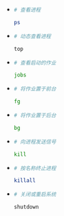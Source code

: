 + ```bash
  # 查看进程
  
  ps
  ```

+ ```bash
  # 动态查看进程
  
  top
  ```

+ ```bash
  # 查看启动的作业
  
  jobs
  ```

+ ```bash
  # 将作业置于前台
  
  fg
  ```

+ ```bash
  # 将作业置于后台
  
  bg
  ```

+ ```bash
  # 向进程发送信号
  
  kill
  ```

+ ```bash
  # 按名称终止进程
  
  killall
  ```

+ ```bash
  # 关闭或重启系统
  
  shutdown
  ```